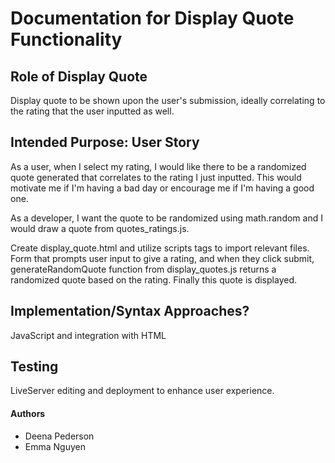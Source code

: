 # Documentation for Display Quote Functionality

## Role of Display Quote

Display quote to be shown upon the user's submission, ideally correlating to the rating that the user inputted as well.

## Intended Purpose: User Story

As a user, when I select my rating, I would like there to be a randomized quote generated that correlates to the rating I just inputted. This would motivate me if I'm having a bad day or encourage me if I'm having a good one.

As a developer, I want the quote to be randomized using math.random and I would draw a quote from quotes_ratings.js.

Create display_quote.html and utilize scripts tags to import relevant files. Form that prompts user input to give a rating, and when they click submit, generateRandomQuote function from display_quotes.js returns a randomized quote based on the rating. Finally this quote is displayed.

## Implementation/Syntax Approaches?

JavaScript and integration with HTML

## Testing

LiveServer editing and deployment to enhance user experience.

#### Authors

- Deena Pederson
- Emma Nguyen
